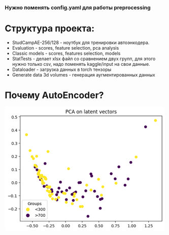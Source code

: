 ### Нужно поменять config.yaml для работы preprocessing
# Структура проекта:
 - StudCampAE-256/128 - ноутбук для тренировки автоэнкодера.
 - Evaluation - scores, feature selection, pca analysis
 - Classic models - scores, features selection, models
 - StatTests - делает xlsx файл со сравнением двух групп, для этого нужно только csv, надо поменять kaggle/input на свои данные.
 - Dataloader - загрузка данных в torch тензоры
 - Generate data 3d volumes - генерация аугментированных данных

# Почему AutoEncoder?

![png](pcalatents.png)

